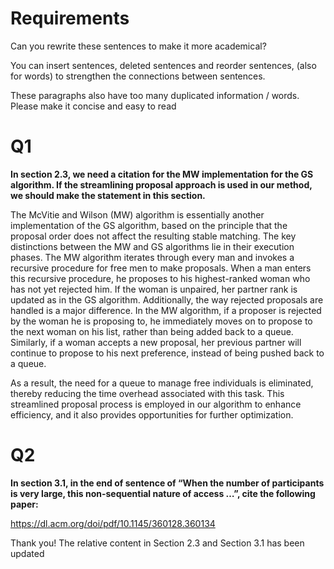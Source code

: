 # Requirements

Can you rewrite these sentences to make it more academical? 

You can insert sentences, deleted sentences and reorder sentences, (also for words) to strengthen the connections between sentences.



 These paragraphs also have too many duplicated information / words. Please make it concise and easy to read



# Q1

**In section 2.3, we need a citation for the MW implementation for the GS algorithm.  If the streamlining proposal approach is used in our method, we should make the statement in this section.** 



The McVitie and Wilson (MW) algorithm is essentially another implementation of the GS algorithm, based on the principle that the proposal order does not affect the resulting stable matching. The key distinctions between the MW and GS algorithms lie in their execution phases. The MW algorithm iterates through every man and invokes a recursive procedure for free men to make proposals. When a man enters this recursive procedure, he proposes to his highest-ranked woman who has not yet rejected him. If the woman is unpaired, her partner rank is updated as in the GS algorithm. Additionally, the way rejected proposals are handled is a major difference. In the MW algorithm, if a proposer is rejected by the woman he is proposing to, he immediately moves on to propose to the next woman on his list, rather than being added back to a queue. Similarly, if a woman accepts a new proposal, her previous partner will continue to propose to his next preference, instead of being pushed back to a queue.

As a result, the need for a queue to manage free individuals is eliminated, thereby reducing the time overhead associated with this task. This streamlined proposal process is employed in our algorithm to enhance efficiency, and it also provides opportunities for further optimization.



# Q2 

**In section 3.1, in the end of sentence of “When the number of participants is very large, this non-sequential nature of access …”, cite the following paper:** 

 

https://dl.acm.org/doi/pdf/10.1145/360128.360134



Thank you! The relative content in  Section 2.3 and Section 3.1 has been updated